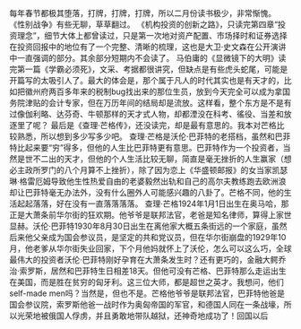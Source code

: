 每年春节都极其堕落，打牌，打牌，打牌，所以二月份读书极少，非常惭愧。
《性别战争》有些无聊，草草翻过。
《机构投资的创新之路》，只读完第四章“投资理念”，细节大体上都曾读过，只是第一次地对资产配置、市场择时和证券选择在投资回报中的地位有了一个完整、清晰的梳理，这也是大卫·史文森在公开演讲中一直强调的部分。其余部分短期内不会读了。
马伯庸的《显微镜下的大明》读完第一篇《学霸必须死》，文采、考据都很讲究，但缺点是有些虎头蛇尾，可能是开篇写的太吸引人了。最大的体会是，那个属于凡人的时代其实也是有天才的，比如把徽州府两百多年来的税制bug找出来的那位生员，放到今天完全可以成为拿国务院津贴的会计专家，但在万历年间的结局却是流放。这样看，整个东方是不是有过像伽利略、达芬奇、牛顿那样的天才式人物，却都湮没在科考、徭役、当差和放逐里了呢？
最后是《查理·芒格传》，还没读完，却是最有意思的。我本对芒格比较熟悉，所以想到多少写多少吧。
查理·芒格是沃伦·巴菲特的老搭档，虽然和巴菲特比起来要“穷”得多，但他的人生比巴菲特更有意思。巴菲特作为一个投资者，当然是世不二出的天才，但他的个人生活比较无聊，简直是毫无挫折的人生赢家（想必主政所罗门的八个月算不上挫折），除了因为恋上《华盛顿邮报》的女当家凯瑟琳·格雷厄姆导致他生性热爱自由的老婆毅然出轨和自己的高尔夫教练跑去欧洲浪却让巴菲特毫无办法外，没有什么圈外人可能感兴趣的八卦了。芒格不同，他的生活起起落落，好在没有一直落落落落。
查理·芒格1924年1月1日出生在奥马哈，那正是大萧条前华尔街的狂欢期。他爷爷是联邦法官，老爸是知名律师，算得上家世显赫。沃伦·巴菲特1930年8月30日出生在离他家大概五条街远的一个家庭，虽然后来他父亲成为国会参议员，是坚定的共和党议员，但在华尔街崩盘的1929年10月，他老爹从华尔街失业回家，下个月他妈就怀上了沃伦，怎么可以这么巧，全球最伟大的投资者沃伦·巴菲特刚好孕育在大萧条发生时？还有更巧的，金融大鳄乔治·索罗斯，居然和巴菲特生日相差18天。但他可没有芒格、巴菲特那么走运出生在美国，而是胜在贫穷的匈牙利。这三位大师，都是超世之英才。我想问，他们 self-made men吗？当然是，但也不是。芒格他爷爷是联邦法官，巴菲特他爸是国会参议院，索罗斯他爸一战时作为奥匈帝国的军官，和德国人同在一条战壕，所以光荣地被俄国人俘虏，并且勇敢地带队越狱，还神奇地成功了！回国以后
<!--stackedit_data:
eyJoaXN0b3J5IjpbLTQ5MDI5NjYwMywxMjEzNTU1MzQ2XX0=
-->